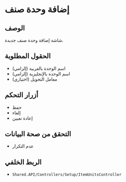 # إضافة وحدة صنف

## الوصف
شاشة إضافة وحدة صنف جديدة.

## الحقول المطلوبة
- اسم الوحدة بالعربية (إلزامي)
- اسم الوحدة بالإنجليزية (إلزامي)
- معامل التحويل (اختياري)

## أزرار التحكم
- حفظ
- إلغاء
- إعادة تعيين

## التحقق من صحة البيانات
- عدم التكرار

## الربط الخلفي
- `Shared.API/Controllers/Setup/ItemUnitsController`
